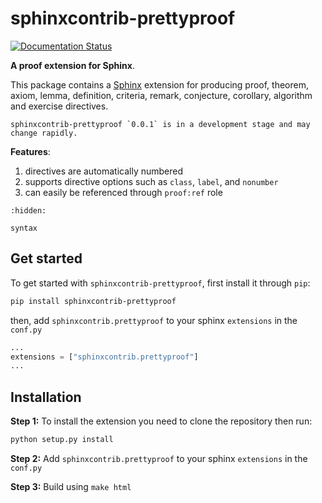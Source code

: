 # sphinxcontrib-prettyproof

[![Documentation Status](https://readthedocs.org/projects/sphinxcontrib-prettyproof/badge/?version=latest)](https://sphinxcontrib-prettyproof.readthedocs.io/en/latest/?badge=latest)


**A proof extension for Sphinx**.

This package contains a [Sphinx](http://www.sphinx-doc.org/en/master/) extension
for producing proof, theorem, axiom, lemma, definition, criteria, remark, conjecture, corollary, algorithm and exercise directives.

```{warning}
sphinxcontrib-prettyproof `0.0.1` is in a development stage and may change rapidly.
```

**Features**:

1. directives are automatically numbered
2. supports directive options such as `class`, `label`, and `nonumber`
3. can easily be referenced through `proof:ref` role


```{toctree}
:hidden:

syntax
```

## Get started

To get started with `sphinxcontrib-prettyproof`, first install it through `pip`:

```bash
pip install sphinxcontrib-prettyproof
```

then, add `sphinxcontrib.prettyproof` to your sphinx `extensions` in the `conf.py`

```python
...
extensions = ["sphinxcontrib.prettyproof"]
...
```

## Installation


**Step 1:** To install the extension you need to clone the repository then run:

```bash
python setup.py install
```

**Step 2:** Add `sphinxcontrib.prettyproof` to your sphinx `extensions` in the `conf.py`

**Step 3:** Build using ``make html``

